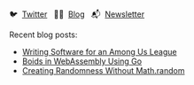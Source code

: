  🐦 &nbsp;[Twitter](https://twitter.com/healeycodes)&nbsp;&nbsp;  ✍🏻 &nbsp;[Blog](https://healeycodes.com)&nbsp;&nbsp; 📬 &nbsp;[Newsletter](https://buttondown.email/healeycodes)

Recent blog posts:

- [Writing Software for an Among Us League](https://healeycodes.com/writing-software-for-an-among-us-league/)
- [Boids in WebAssembly Using Go](https://healeycodes.com/boids-flocking-simulation/)
- [Creating Randomness Without Math.random](https://healeycodes.com/creating-randomness/)
